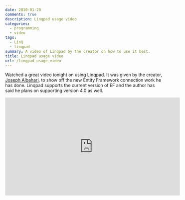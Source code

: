 ```yaml
---
date: 2010-01-20
comments: true
description: Linqpad usage video
categories:
  - programming
  - video
tags:
  - LinQ
  - linqpad
summary: A video of Linqpad by the creator on how to use it best.
title: Linqpad usage video
url: /lingpad_usage_video
---
```


Watched a great video tonight on using Linqpad. It was given by the creator, [Joseph Albahari](http://www.albahari.com/), to show off the new Entity Framework connection work he has done. Linqpad supports the current version of EF and the author has said he plans on supporting version 4.0 as well.

<iframe width="560" height="315" src="http://www.youtube.com/embed/xELeRwyOO_g" frameborder="0" allowfullscreen></iframe>
